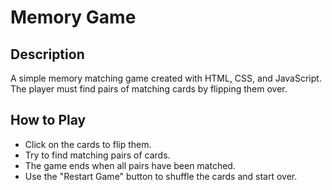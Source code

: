 # Memory Game

## Description

A simple memory matching game created with HTML, CSS, and JavaScript. The player must find pairs of matching cards by flipping them over.


## How to Play

- Click on the cards to flip them.
- Try to find matching pairs of cards.
- The game ends when all pairs have been matched.
- Use the "Restart Game" button to shuffle the cards and start over.
